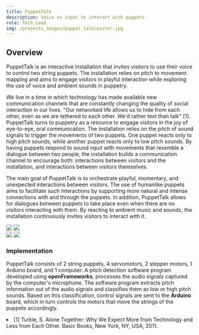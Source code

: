 ```yaml
---
title: PuppetTalk
description: Voice as input to interact with puppets.
role: Tech Lead
img: /projects_images/puppet_talk/poster.jpg
---
```


## Overview

PuppetTalk is an interactive installation that invites visitors to use their voice to control two string puppets. The installation relies on pitch to movement mapping and aims to engage visitors in playful interaction while exploring the use of voice and ambient sounds in puppetry.

We live in a time in which technology has made available new communication channels that are constantly changing the quality of social interaction in our lives. "Our networked life allows us to hide from each other, even as we are tethered to each other. We'd rather text than talk" [1]. PuppetTalk turns to puppetry as a resource to engage visitors in the joy of eye-to-eye, oral communication. The installation relies on the pitch of sound signals to trigger the movements of two puppets. One puppet reacts only to high pitch sounds, while another puppet reacts only to low pitch sounds. By having puppets respond to sound input with movements that resemble a dialogue between two people, the installation builds a communication channel to encourage both: interactions between visitors and the installation, and interactions between visitors themselves.

The main goal of PuppetTalk is to orchestrate playful, momentary, and unexpected interactions between visitors. The use of humanlike puppets aims to facilitate such interactions by supporting more natural and intense connections with and through the puppets. In addition, PuppetTalk allows for dialogues between puppets to take place even when there are no visitors interacting with them. By reacting to ambient music and sounds, the installation continuously invites visitors to interact with it.

<div class="imgs">
<img src="/projects_images/puppet_talk/img_1.jpg">
<img src="/projects_images/puppet_talk/img_2.jpg">
</div>

<div class="imgs">
<img src="/projects_images/puppet_talk/img_3.jpg">
<img src="/projects_images/puppet_talk/img_4.jpg">
</div>

### Implementation

PuppetTalk consists of 2 string puppets, 4 servomotors, 2 stepper motors, 1 Arduino board, and 1 computer. A pitch detection software program developed using **openFrameworks**, processes the audio signals captured
by the computer's microphone. The software program extracts pitch information out of the audio signals and classifies them as low or high pitch sounds. Based on this classification, control signals are sent to the **Arduino** board, which in turn controls the motors that move the strings of the puppets accordingly.
<div class="imgs">
    <lazy-video-component
	showcontrols='true' source="/projects_images/puppet_talk/video_1.mp4"
        class="md:w-1/2 object-cover my-10 border-gray border shadow-md"
    ></lazy-video-component>
<lazy-video-component
	showcontrols='true' source="/projects_images/puppet_talk/video_2.mp4"
        class="md:w-1/2 object-cover my-10 border-gray border shadow-md"
    ></lazy-video-component>
</div>
<div class="citations">
<li>[1] Turkle, S. Alone Together: Why We Expect More
from Technology and Less from Each Other. Basic
Books, New York, NY, USA, 2011.</li>  
</div>
